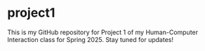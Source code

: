 # project1
This is my GitHub repository for Project 1 of my Human-Computer Interaction class for Spring 2025. Stay tuned for updates!
